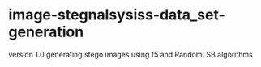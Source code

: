# image-stegnalsysiss-data_set-generation
version 1.0
generating stego images using f5 and RandomLSB algorithms
